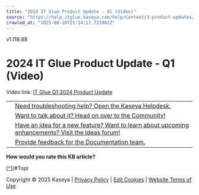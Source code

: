 ```yaml
---
title: "2024 IT Glue Product Update - Q1 (Video)"
source: "https://help.itglue.kaseya.com/help/Content/3-product-updates/partner-webinars/2024-it-glue-product-update-q1-video.htm"
crawled_at: "2025-08-18T21:14:17.725962Z"
---
```


v1.118.88

# 2024 IT Glue Product Update - Q1 (Video)

Video link: [IT Glue Q1 2024 Product Update](https://info.kaseya.com/itg-product-innovation-update-webinar-recording-q1.html)

|  |  |
| --- | --- |
|  | [Need troubleshooting help? Open the Kaseya Helpdesk.](https://helpdesk.kaseya.com/) |
|  | [Want to talk about it? Head on over to the Community!](https://community.kaseya.com/it-operations) |
|  | [Have an idea for a new feature? Want to learn about upcoming enhancements? Visit the Ideas forum!](https://community.kaseya.com/ideas/categories/ITGlue-ideas-portal) |
|  | [Provide feedback for the Documentation team.](javascript:(function()%7BSendLinkByMail()%3B%7D)()%3B) |

**How would you rate this KB article?**

[[^](#Top)](#Top)

Copyright © 2025 Kaseya | [Privacy Policy](https://www.kaseya.com/legal/kaseya-privacy-statement/) | [Edit Cookies](#) | [Website Terms of Use](https://www.kaseya.com/legal/website-terms-of-use/)
